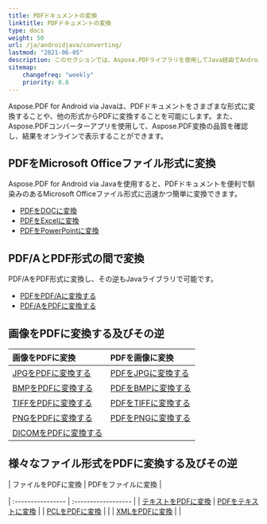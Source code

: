 ```yaml
---
title: PDFドキュメントの変換
linktitle: PDFドキュメントの変換
type: docs
weight: 50
url: /ja/androidjava/converting/
lastmod: "2021-06-05"
description: このセクションでは、Aspose.PDFライブラリを使用してJava経由でAndroid上でPDFドキュメントを変換するためのすべての可能なオプションの説明が含まれています。
sitemap:
    changefreq: "weekly"
    priority: 0.8
---
```


Aspose.PDF for Android via Javaは、PDFドキュメントをさまざまな形式に変換することや、他の形式からPDFに変換することを可能にします。また、Aspose.PDFコンバーターアプリを使用して、Aspose.PDF変換の品質を確認し、結果をオンラインで表示することができます。

## PDFをMicrosoft Officeファイル形式に変換

Aspose.PDF for Android via Javaを使用すると、PDFドキュメントを便利で馴染みのあるMicrosoft Officeファイル形式に迅速かつ簡単に変換できます。

- [PDFをDOCに変換](/pdf/ja/androidjava/convert-pdf-to-doc/)
- [PDFをExcelに変換](/pdf/ja/androidjava/convert-pdf-to-excel/)
- [PDFをPowerPointに変換](/pdf/ja/androidjava/convert-pdf-to-powerpoint/)

## PDF/AとPDF形式の間で変換

PDF/AをPDF形式に変換し、その逆もJavaライブラリで可能です。

- [PDFをPDF/Aに変換する](/pdf/ja/androidjava/convert-pdf-file-to-pdfa/)
- [PDF/AをPDFに変換する](/pdf/ja/androidjava/convert-pdfa-to-pdf/)

## 画像をPDFに変換する及びその逆

| 画像をPDFに変換 | PDFを画像に変換 |
| :---------------- | :------------------ |
| [JPGをPDFに変換する](/pdf/ja/androidjava/convert-jpg-to-pdf/) | [PDFをJPGに変換する](/pdf/ja/androidjava/convert-pdf-to-jpg/) |
| [BMPをPDFに変換する](/pdf/ja/androidjava/convert-bmp-to-pdf/) | [PDFをBMPに変換する](/pdf/ja/androidjava/convert-pdf-to-bmp/) |
| [TIFFをPDFに変換する](/pdf/ja/androidjava/convert-tiff-to-pdf/) | [PDFをTIFFに変換する](/pdf/ja/androidjava/convert-pdf-to-tiff/) |
| [PNGをPDFに変換する](/pdf/ja/androidjava/convert-png-to-pdf/) | [PDFをPNGに変換する](/pdf/ja/androidjava/convert-pdf-to-png/) |
| [DICOMをPDFに変換する](/pdf/ja/androidjava/convert-dicom-to-pdf/) | |

## 様々なファイル形式をPDFに変換する及びその逆

| ファイルをPDFに変換 | PDFをファイルに変換 |

| :---------------- | :------------------ |
| [テキストをPDFに変換](/pdf/ja/androidjava/convert-text-to-pdf/) | [PDFをテキストに変換](/pdf/ja/androidjava/convert-pdf-to-txt/) |
| [PCLをPDFに変換](/pdf/ja/androidjava/convert-pcl-to-pdf/) | |
| [XMLをPDFに変換](/pdf/ja/androidjava/convert-xml-to-pdf/) | |